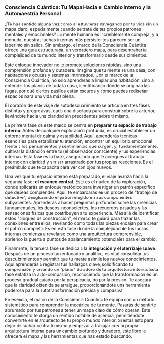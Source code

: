 ### Consciencia Cuántica: Tu Mapa Hacia el Cambio Interno y la Automaestría Personal
¿Te has sentido alguna vez como si estuvieras navegando por tu vida sin un mapa claro, especialmente cuando se trata de tus propios patrones mentales y emocionales? La mente humana es increíblemente compleja, y a menudo, nuestras luchas internas más persistentes parecen ser un laberinto sin salida. Sin embargo, el marco de la Consciencia Cuántica ofrece una guía estructurada, un verdadero mapa, para desentrañar la complejidad de tu mundo interior y transformarlo desde sus cimientos.

Este enfoque innovador no te promete soluciones rápidas, sino una comprensión profunda y duradera. Imagina que tu mente es una casa, con habitaciones ocultas y sistemas intrincados. Con el marco de la Consciencia Cuántica, no solo aprenderás a limpiar una habitación, sino a entender los planos de toda la casa, identificando dónde se originan las fugas, por qué ciertos pasillos están oscuros y cómo puedes rediseñar espacios para una vida más plena.

El corazón de este viaje de autodescubrimiento se articula en tres fases distintas y progresivas, cada una diseñada para construir sobre la anterior, llevándote hacia una claridad sin precedentes sobre ti mismo.

La primera fase de este marco se centra en **preparar tu espacio de trabajo interno**. Antes de cualquier exploración profunda, es crucial establecer un entorno mental de calma y estabilidad. Aquí, aprenderás técnicas esenciales para estabilizar tu atención, encontrar un equilibrio emocional frente a los pensamientos y sentimientos que surgen, y, fundamentalmente, cultivar la distinción entre tú (el observador consciente) y tus experiencias internas. Esta fase es la base, asegurando que te acerques al trabajo interno con claridad y sin ser arrastrado por tus propias reacciones. Es el preámbulo que te capacita para ver con ojos nuevos.

Una vez que tu espacio interno está preparado, el viaje avanza hacia la segunda fase: **el escaneo central**. Este es el núcleo de la exploración, donde aplicarás un enfoque metódico para investigar un patrón específico que deseas comprender. Aquí, te embarcarás en un proceso de "trabajo de detective", desglosando el patrón elegido en sus componentes subyacentes. Aprenderás a hacer preguntas profundas sobre las creencias fundamentales, los deseos inconscientes, los recuerdos pasados y las sensaciones físicas que contribuyen a tu experiencia. Más allá de identificar estos "bloques de construcción", el marco te guiará para trazar las conexiones entre ellos, revelando cómo todas las piezas encajan para crear el patrón completo. Es en esta fase donde la complejidad de tus luchas internas comienza a revelarse como una arquitectura comprensible, abriendo la puerta a puntos de apalancamiento potenciales para el cambio.

Finalmente, la tercera fase se dedica a la **integración y el aterrizaje suave**. Después de un proceso tan enfocado y analítico, es vital consolidar tus descubrimientos y permitir que tu mente asimile los nuevos conocimientos. Aquí aprenderás a registrar tus hallazgos clave, solidificando tu comprensión y creando un "plano" duradero de tu arquitectura interna. Esta fase enfatiza la auto-compasión, reconociendo que la transformación es un proceso gradual guiado por la perspicacia, no por la presión. Te asegura que la claridad obtenida se arraigue, proporcionándote una herramienta poderosa para la autotransformación precisa y compasiva.

En esencia, el marco de la Consciencia Cuántica te equipa con un método sistemático para comprender la mecánica de tu mente. Pasarás de sentirte abrumado por tus patrones a tener un mapa claro de cómo operan. Este conocimiento te otorga un sentido notable de agencia, permitiéndote convertirte en el arquitecto de tu propio mundo interior. Si estás listo para dejar de luchar contra ti mismo y empezar a trabajar *con* tu propia arquitectura interna para un cambio profundo y duradero, este libro te ofrecerá el mapa y las herramientas que has estado buscando.
